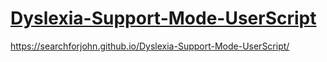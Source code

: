 # [Dyslexia-Support-Mode-UserScript](https://searchforjohn.github.io/Dyslexia-Support-Mode-UserScript/)
https://searchforjohn.github.io/Dyslexia-Support-Mode-UserScript/
